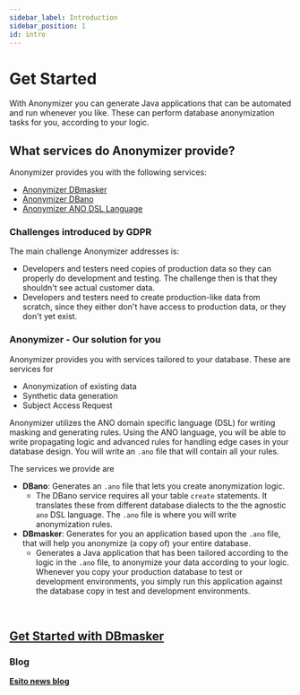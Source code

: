 ```yaml
---
sidebar_label: Introduction
sidebar_position: 1
id: intro
---
```


# Get Started

With Anonymizer you can generate Java applications that can be automated and run whenever you like. These can perform database anonymization tasks for you, according to your logic.

## What services do Anonymizer provide?

Anonymizer provides you with the following services:

- [Anonymizer DBmasker](./services/dbmasker-product.md)
- [Anonymizer DBano](./services/dbano-product.md)
- [Anonymizer ANO DSL Language](#)

### Challenges introduced by GDPR

The main challenge Anonymizer addresses is:

- Developers and testers need copies of production data so they can properly do development and testing. The challenge then is that they shouldn't see actual customer data.
- Developers and testers need to create production-like data from scratch, since they either don't have access to production data, or they don't yet exist.

### Anonymizer - Our solution for you

Anonymizer provides you with services tailored to your database. These are services for

- Anonymization of existing data
- Synthetic data generation
- Subject Access Request

Anonymizer utilizes the ANO domain specific language (DSL) for writing masking and generating rules. Using the ANO language, you will be able to write propagating logic and advanced rules for handling edge cases in your database design. You will write an `.ano` file that will contain all your rules.

The services we provide are

- **DBano**: Generates an `.ano` file that lets you create anonymization logic.
  - The DBano service requires all your table `create` statements. It translates these from different database dialects to the the agnostic `ano` DSL language. The `.ano` file is where you will write anonymization rules.
- **DBmasker**: Generates for you an application based upon the `.ano` file, that will help you anonymize (a copy of) your entire database.
  - Generates a Java application that has been tailored according to the logic in the `.ano` file, to anonymize your data according to your logic. Whenever you copy your production database to test or development environments, you simply run this application against the database copy in test and development environments.

&nbsp;

## [Get Started with DBmasker](./get-started-with-dbmasker/dbmasker-get-started-overview.md)

### Blog

**[Esito news blog](https://www.esito.no/en/news/)**
